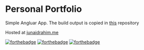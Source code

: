 # Personal Portfolio

Simple Angluar App. The build output is copied in [this](https://github.com/junaidrahim/junaidrahim.github.io) repository

Hosted at [junaidrahim.me](https://junaidrahim.me)


[![forthebadge](https://forthebadge.com/images/badges/made-with-javascript.svg)](https://forthebadge.com)
[![forthebadge](https://forthebadge.com/images/badges/built-with-love.svg)](https://forthebadge.com)
[![forthebadge](https://forthebadge.com/images/badges/fuck-it-ship-it.svg)](https://forthebadge.com)
